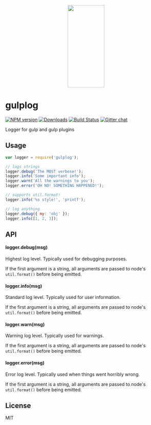 <p align="center">
  <a href="http://gulpjs.com">
    <img height="257" width="114" src="https://raw.githubusercontent.com/gulpjs/artwork/master/gulp-2x.png">
  </a>
</p>

# gulplog

[![NPM version][npm-image]][npm-url] [![Downloads][downloads-image]][npm-url] [![Build Status][travis-image]][travis-url] [![Gitter chat][gitter-image]][gitter-url]

Logger for gulp and gulp plugins

## Usage

```js
var logger = require('gulplog');

// logs strings
logger.debug('The MOST verbose!');
logger.info('Some important info');
logger.warn('All the warnings to you');
logger.error('OH NO! SOMETHING HAPPENED!');

// supports util.format!
logger.info('%s style!', 'printf');

// log anything
logger.debug({ my: 'obj' });
logger.info([1, 2, 3]);
```

## API

#### logger.debug(msg)

Highest log level.  Typically used for debugging purposes.

If the first argument is a string, all arguments are passed to node's
`util.format()` before being emitted.

#### logger.info(msg)

Standard log level.  Typically used for user information.

If the first argument is a string, all arguments are passed to node's
`util.format()` before being emitted.

#### logger.warn(msg)

Warning log level.  Typically used for warnings.

If the first argument is a string, all arguments are passed to node's
`util.format()` before being emitted.

#### logger.error(msg)

Error log level.  Typically used when things went horribly wrong.

If the first argument is a string, all arguments are passed to node's
`util.format()` before being emitted.

## License

MIT

[downloads-image]: http://img.shields.io/npm/dm/gulplog.svg
[npm-url]: https://npmjs.org/package/gulplog
[npm-image]: http://img.shields.io/npm/v/gulplog.svg

[travis-url]: https://travis-ci.org/gulpjs/gulplog
[travis-image]: http://img.shields.io/travis/gulpjs/gulplog.svg

[gitter-url]: https://gitter.im/gulpjs/gulp
[gitter-image]: https://badges.gitter.im/gulpjs/gulp.png
